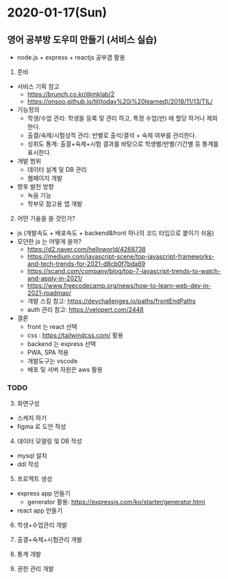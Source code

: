 # 2020-01-17(Sun)

## 영어 공부방 도우미 만들기 (서비스 실습)
- node.js + express + reactjs 공부겸 활용


1. 준비
- 서비스 기획 참고
  - https://brunch.co.kr/@mklab/2
  - https://onsoo.github.io/til(today%20i%20learned)/2018/11/13/TIL/
- 기능정의
  - 학생/수업 관리: 학생을 등록 및 관리 하고, 특정 수업(반) 에 할당 하거나 제외 한다.
  - 출결/숙제/시험성적 관리: 반별로 출석/결석 + 숙제 여부를 관리한다.
  - 성취도 통계: 출결+숙제+시험 결과를 바탕으로 학생별/반별/기간별 등 통계를 표시한다.
- 개발 범위
  - 데이터 설계 및 DB 관리
  - 웹페이지 개발
- 향후 발전 방향
  - 녹음 기능
  - 학부모 참고용 앱 개발

2. 어떤 기술을 쓸 것인가?
- js (개발속도 + 배포속도 + backend&front 하나의 코드 타입으로 붙이기 쉬움)
- 모던한 js 는 어떻게 쓸까? 
  - https://d2.naver.com/helloworld/4268738
  - https://medium.com/javascript-scene/top-javascript-frameworks-and-tech-trends-for-2021-d8cb0f7bda69
  - https://scand.com/company/blog/top-7-javascript-trends-to-watch-and-apply-in-2021/
  - https://www.freecodecamp.org/news/how-to-learn-web-dev-in-2021-roadmap/
  - 개발 스킬 참고: https://devchallenges.io/paths/frontEndPaths
  - auth 관리 참고: https://velopert.com/2448
- 결론
  - front 는 react 선택
  - css : https://tailwindcss.com/ 활용
  - backend 는 express 선택
  - PWA, SPA 적용
  - 개발도구는 vscode 
  - 배포 및 서버 자원은 aws 활용

### TODO
3. 화면구성
- 스케치 하기
- figma 로 도안 작성

4. 데이터 모델링 및 DB 작성
- mysql 설치
- ddl 작성

5. 프로젝트 생성
- express app 만들기
  - generator 활용: https://expressjs.com/ko/starter/generator.html
- react app 만들기

6. 학생+수업관리 개발

7. 출결+숙제+시험관리 개발

8. 통계 개발

9. 권한 관리 개발
